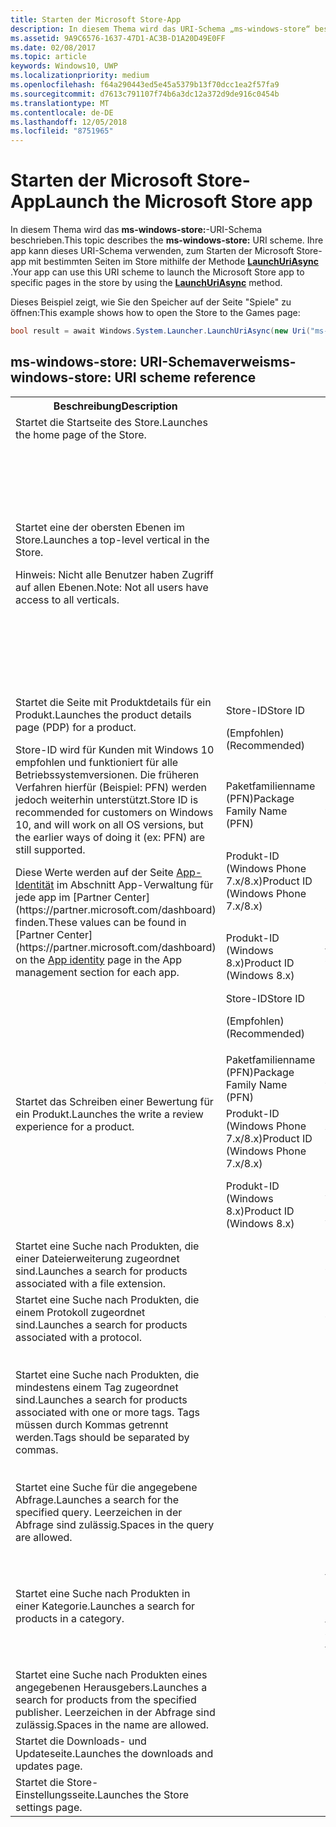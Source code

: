 ```yaml
---
title: Starten der Microsoft Store-App
description: In diesem Thema wird das URI-Schema „ms-windows-store“ beschrieben. Ihre app kann dieses URI-Schema verwenden, um die Microsoft Store-app mit bestimmten Seiten des Store starten.
ms.assetid: 9A9C6576-1637-47D1-AC3B-D1A20D49E0FF
ms.date: 02/08/2017
ms.topic: article
keywords: Windows10, UWP
ms.localizationpriority: medium
ms.openlocfilehash: f64a290443ed5e45a5379b13f70dcc1ea2f57fa9
ms.sourcegitcommit: d7613c791107f74b6a3dc12a372d9de916c0454b
ms.translationtype: MT
ms.contentlocale: de-DE
ms.lasthandoff: 12/05/2018
ms.locfileid: "8751965"
---
```

# <a name="launch-the-microsoft-store-app"></a><span data-ttu-id="b390d-105">Starten der Microsoft Store-App</span><span class="sxs-lookup"><span data-stu-id="b390d-105">Launch the Microsoft Store app</span></span>



<span data-ttu-id="b390d-106">In diesem Thema wird das **ms-windows-store:**-URI-Schema beschrieben.</span><span class="sxs-lookup"><span data-stu-id="b390d-106">This topic describes the **ms-windows-store:** URI scheme.</span></span> <span data-ttu-id="b390d-107">Ihre app kann dieses URI-Schema verwenden, zum Starten der Microsoft Store-app mit bestimmten Seiten im Store mithilfe der Methode [**LaunchUriAsync**](https://msdn.microsoft.com/library/windows/apps/hh701476) .</span><span class="sxs-lookup"><span data-stu-id="b390d-107">Your app can use this URI scheme to launch the Microsoft Store app to specific pages in the store by using the [**LaunchUriAsync**](https://msdn.microsoft.com/library/windows/apps/hh701476) method.</span></span>

<span data-ttu-id="b390d-108">Dieses Beispiel zeigt, wie Sie den Speicher auf der Seite "Spiele" zu öffnen:</span><span class="sxs-lookup"><span data-stu-id="b390d-108">This example shows how to open the Store to the Games page:</span></span>

```cs
bool result = await Windows.System.Launcher.LaunchUriAsync(new Uri("ms-windows-store://navigatetopage/?Id=Games"));
```

## <a name="ms-windows-store-uri-scheme-reference"></a><span data-ttu-id="b390d-109">ms-windows-store: URI-Schemaverweis</span><span class="sxs-lookup"><span data-stu-id="b390d-109">ms-windows-store: URI scheme reference</span></span>

<table>
<tr><th><span data-ttu-id="b390d-110">Beschreibung</span><span class="sxs-lookup"><span data-stu-id="b390d-110">Description</span></span></th><th></th><th><span data-ttu-id="b390d-111">URI-Schema</span><span class="sxs-lookup"><span data-stu-id="b390d-111">URI scheme</span></span></th></tr>
<tr><td><span data-ttu-id="b390d-112">Startet die Startseite des Store.</span><span class="sxs-lookup"><span data-stu-id="b390d-112">Launches the home page of the Store.</span></span></td><td /><td><span data-ttu-id="b390d-113">ms-windows-store://home</span><span class="sxs-lookup"><span data-stu-id="b390d-113">ms-windows-store://home</span></span></td></tr>
<tr><td><span data-ttu-id="b390d-114">Startet eine der obersten Ebenen im Store.</span><span class="sxs-lookup"><span data-stu-id="b390d-114">Launches a top-level vertical in the Store.</span></span><p><span data-ttu-id="b390d-115">Hinweis: Nicht alle Benutzer haben Zugriff auf allen Ebenen.</span><span class="sxs-lookup"><span data-stu-id="b390d-115">Note: Not all users have access to all verticals.</span></span></p>
</td><td /><td>
<p><span data-ttu-id="b390d-116">ms-windows-store://navigatetopage/?Id=Apps</span><span class="sxs-lookup"><span data-stu-id="b390d-116">ms-windows-store://navigatetopage/?Id=Apps</span></span> </p>
<p><span data-ttu-id="b390d-117">ms-windows-store://navigatetopage/?Id=Games</span><span class="sxs-lookup"><span data-stu-id="b390d-117">ms-windows-store://navigatetopage/?Id=Games</span></span></p>
<p><span data-ttu-id="b390d-118">ms-windows-store://navigatetopage/?Id=Music</span><span class="sxs-lookup"><span data-stu-id="b390d-118">ms-windows-store://navigatetopage/?Id=Music</span></span></p>
<p><span data-ttu-id="b390d-119">ms-windows-store://navigatetopage/?Id=Video</span><span class="sxs-lookup"><span data-stu-id="b390d-119">ms-windows-store://navigatetopage/?Id=Video</span></span></p>
<p><span data-ttu-id="b390d-120">ms-windows-store://navigatetopage/?Id=LOB</span><span class="sxs-lookup"><span data-stu-id="b390d-120">ms-windows-store://navigatetopage/?Id=LOB</span></span></p>
</td>
</tr>
<tr>
<td rowspan="4"><span data-ttu-id="b390d-121">Startet die Seite mit Produktdetails für ein Produkt.</span><span class="sxs-lookup"><span data-stu-id="b390d-121">Launches the product details page (PDP) for a product.</span></span> <p><span data-ttu-id="b390d-122">Store-ID wird für Kunden mit Windows 10 empfohlen und funktioniert für alle Betriebssystemversionen. Die früheren Verfahren hierfür (Beispiel: PFN) werden jedoch weiterhin unterstützt.</span><span class="sxs-lookup"><span data-stu-id="b390d-122">Store ID is recommended for customers on Windows 10, and will work on all OS versions, but the earlier ways of doing it (ex: PFN) are still supported.</span></span></p>
<p><span data-ttu-id="b390d-123">Diese Werte werden auf der Seite <a href="https://msdn.microsoft.com/library/windows/apps/mt148561.aspx">App-Identität</a> im Abschnitt App-Verwaltung für jede app im [Partner Center](https://partner.microsoft.com/dashboard) finden.</span><span class="sxs-lookup"><span data-stu-id="b390d-123">These values can be found in [Partner Center](https://partner.microsoft.com/dashboard) on the <a href="https://msdn.microsoft.com/library/windows/apps/mt148561.aspx">App identity</a> page in the App management section for each app.</span></span></p>
</td>
<td>
<span data-ttu-id="b390d-124">Store-ID</span><span class="sxs-lookup"><span data-stu-id="b390d-124">Store ID</span></span> <p><span data-ttu-id="b390d-125">(Empfohlen)</span><span class="sxs-lookup"><span data-stu-id="b390d-125">(Recommended)</span></span></p>
</td>
<td>
<p><span data-ttu-id="b390d-126">ms-windows-store://pdp/?ProductId=9WZDNCRFHVJL</span><span class="sxs-lookup"><span data-stu-id="b390d-126">ms-windows-store://pdp/?ProductId=9WZDNCRFHVJL</span></span></p>
</td>
</tr>
<tr>
<td><span data-ttu-id="b390d-127">Paketfamilienname (PFN)</span><span class="sxs-lookup"><span data-stu-id="b390d-127">Package Family Name (PFN)</span></span></td>
<td><span data-ttu-id="b390d-128">ms-windows-store://pdp/?PFN= Microsoft.Office.OneNote_8wekyb3d8bbwe</span><span class="sxs-lookup"><span data-stu-id="b390d-128">ms-windows-store://pdp/?PFN= Microsoft.Office.OneNote_8wekyb3d8bbwe</span></span>
</td>
</tr>
<tr>
<td><span data-ttu-id="b390d-129">Produkt-ID (Windows Phone 7.x/8.x)</span><span class="sxs-lookup"><span data-stu-id="b390d-129">Product ID (Windows Phone 7.x/8.x)</span></span></td>
<td><span data-ttu-id="b390d-130">ms-windows-store://pdp/?PhoneAppId=ca05b3ab-f157-450c-8c49-a1f127f5e71d</span><span class="sxs-lookup"><span data-stu-id="b390d-130">ms-windows-store://pdp/?PhoneAppId=ca05b3ab-f157-450c-8c49-a1f127f5e71d</span></span> </td>
</tr>
<tr>
<td><span data-ttu-id="b390d-131">Produkt-ID (Windows 8.x)</span><span class="sxs-lookup"><span data-stu-id="b390d-131">Product ID (Windows 8.x)</span></span></td>
<td><span data-ttu-id="b390d-132">ms-windows-store://pdp/?AppId=f022389f-f3a6-417e-ad23-704fbdf57117</span><span class="sxs-lookup"><span data-stu-id="b390d-132">ms-windows-store://pdp/?AppId=f022389f-f3a6-417e-ad23-704fbdf57117</span></span>
</td>
</tr>
<tr>
<td rowspan="4"><span data-ttu-id="b390d-133">Startet das Schreiben einer Bewertung für ein Produkt.</span><span class="sxs-lookup"><span data-stu-id="b390d-133">Launches the write a review experience for a product.</span></span></td>
<td><span data-ttu-id="b390d-134">Store-ID</span><span class="sxs-lookup"><span data-stu-id="b390d-134">Store ID</span></span> <p><span data-ttu-id="b390d-135">(Empfohlen)</span><span class="sxs-lookup"><span data-stu-id="b390d-135">(Recommended)</span></span></p></td>
<td><span data-ttu-id="b390d-136">ms-windows-store://review/?ProductId=9WZDNCRFHVJL</span><span class="sxs-lookup"><span data-stu-id="b390d-136">ms-windows-store://review/?ProductId=9WZDNCRFHVJL</span></span> </td>
</tr>
<tr>
<td><span data-ttu-id="b390d-137">Paketfamilienname (PFN)</span><span class="sxs-lookup"><span data-stu-id="b390d-137">Package Family Name (PFN)</span></span></td>
<td><span data-ttu-id="b390d-138">ms-windows-store://review/?PFN= Microsoft.Office.OneNote_8wekyb3d8bbwe</span><span class="sxs-lookup"><span data-stu-id="b390d-138">ms-windows-store://review/?PFN= Microsoft.Office.OneNote_8wekyb3d8bbwe</span></span>
</td>
</tr>
<tr>
<td><span data-ttu-id="b390d-139">Produkt-ID (Windows Phone 7.x/8.x)</span><span class="sxs-lookup"><span data-stu-id="b390d-139">Product ID (Windows Phone 7.x/8.x)</span></span></td>
<td><span data-ttu-id="b390d-140">ms-windows-store://reviewapp/?AppId=ca05b3ab-f157-450c-8c49-a1f127f5e71d</span><span class="sxs-lookup"><span data-stu-id="b390d-140">ms-windows-store://reviewapp/?AppId=ca05b3ab-f157-450c-8c49-a1f127f5e71d</span></span> </td>
</tr>
<tr>
<td><span data-ttu-id="b390d-141">Produkt-ID (Windows 8.x)</span><span class="sxs-lookup"><span data-stu-id="b390d-141">Product ID (Windows 8.x)</span></span></td>
<td><span data-ttu-id="b390d-142">ms-windows-store://review/?AppId=f022389f-f3a6-417e-ad23-704fbdf57117</span><span class="sxs-lookup"><span data-stu-id="b390d-142">ms-windows-store://review/?AppId=f022389f-f3a6-417e-ad23-704fbdf57117</span></span> </td>
</tr>
<tr>
<td><span data-ttu-id="b390d-143">Startet eine Suche nach Produkten, die einer Dateierweiterung zugeordnet sind.</span><span class="sxs-lookup"><span data-stu-id="b390d-143">Launches a search for products associated with a file extension.</span></span> </td>
<td />
<td><span data-ttu-id="b390d-144">ms-windows-store://assoc/?FileExt=pdf</span><span class="sxs-lookup"><span data-stu-id="b390d-144">ms-windows-store://assoc/?FileExt=pdf</span></span>
</td>
</tr>
<tr>
<td><span data-ttu-id="b390d-145">Startet eine Suche nach Produkten, die einem Protokoll zugeordnet sind.</span><span class="sxs-lookup"><span data-stu-id="b390d-145">Launches a search for products associated with a protocol.</span></span></td>
<td />
<td><span data-ttu-id="b390d-146">ms-windows-store://assoc/?Protocol=ms-word</span><span class="sxs-lookup"><span data-stu-id="b390d-146">ms-windows-store://assoc/?Protocol=ms-word</span></span> </td>
</tr>
<tr>
<td><span data-ttu-id="b390d-147">Startet eine Suche nach Produkten, die mindestens einem Tag zugeordnet sind.</span><span class="sxs-lookup"><span data-stu-id="b390d-147">Launches a search for products associated with one or more tags.</span></span> <span data-ttu-id="b390d-148">Tags müssen durch Kommas getrennt werden.</span><span class="sxs-lookup"><span data-stu-id="b390d-148">Tags should be separated by commas.</span></span>
</td>
<td />
<td>
<p><span data-ttu-id="b390d-149">ms-windows-store://assoc/?Tags=Photos_Rich_Media_Edit</span><span class="sxs-lookup"><span data-stu-id="b390d-149">ms-windows-store://assoc/?Tags=Photos_Rich_Media_Edit</span></span> </p>
<p><span data-ttu-id="b390d-150">ms-windows-store://assoc/?Tags=Photos_Rich_Media_Edit, Camera_Capture_App</span><span class="sxs-lookup"><span data-stu-id="b390d-150">ms-windows-store://assoc/?Tags=Photos_Rich_Media_Edit, Camera_Capture_App</span></span></p>
</td>
</tr>
<tr>
<td>
<span data-ttu-id="b390d-151">Startet eine Suche für die angegebene Abfrage.</span><span class="sxs-lookup"><span data-stu-id="b390d-151">Launches a search for the specified query.</span></span> <span data-ttu-id="b390d-152">Leerzeichen in der Abfrage sind zulässig.</span><span class="sxs-lookup"><span data-stu-id="b390d-152">Spaces in the query are allowed.</span></span>
</td>
<td />
<td><span data-ttu-id="b390d-153">ms-windows-store://search/?query=OneNote</span><span class="sxs-lookup"><span data-stu-id="b390d-153">ms-windows-store://search/?query=OneNote</span></span> </td>
</tr>
<tr>
<td><span data-ttu-id="b390d-154">Startet eine Suche nach Produkten in einer Kategorie.</span><span class="sxs-lookup"><span data-stu-id="b390d-154">Launches a search for products in a category.</span></span></td>
<td />
<td>
<p><span data-ttu-id="b390d-155">ms-windows-store://browse/?type=Apps&amp;cat=Productivity</span><span class="sxs-lookup"><span data-stu-id="b390d-155">ms-windows-store://browse/?type=Apps&amp;cat=Productivity</span></span></p>
<p><span data-ttu-id="b390d-156">ms-windows-store://browse/?type=Apps&amp;cat=Health+%26+fitness</span><span class="sxs-lookup"><span data-stu-id="b390d-156">ms-windows-store://browse/?type=Apps&amp;cat=Health+%26+fitness</span></span> </p>
</td>
</tr>
<tr>
<td><span data-ttu-id="b390d-157">Startet eine Suche nach Produkten eines angegebenen Herausgebers.</span><span class="sxs-lookup"><span data-stu-id="b390d-157">Launches a search for products from the specified publisher.</span></span> <span data-ttu-id="b390d-158">Leerzeichen in der Abfrage sind zulässig.</span><span class="sxs-lookup"><span data-stu-id="b390d-158">Spaces in the name are allowed.</span></span>
</td>
<td />
<td><span data-ttu-id="b390d-159">ms-windows-store://publisher/?name=Microsoft Corporation</span><span class="sxs-lookup"><span data-stu-id="b390d-159">ms-windows-store://publisher/?name=Microsoft Corporation</span></span>
</td>
</tr>
<tr><td><span data-ttu-id="b390d-160">Startet die Downloads- und Updateseite.</span><span class="sxs-lookup"><span data-stu-id="b390d-160">Launches the downloads and updates page.</span></span></td>
<td />
<td><span data-ttu-id="b390d-161">ms-windows-store://downloadsandupdates</span><span class="sxs-lookup"><span data-stu-id="b390d-161">ms-windows-store://downloadsandupdates</span></span> </td>
</tr>
<tr>
<td><span data-ttu-id="b390d-162">Startet die Store-Einstellungsseite.</span><span class="sxs-lookup"><span data-stu-id="b390d-162">Launches the Store settings page.</span></span></td>
<td />
<td><span data-ttu-id="b390d-163">ms-windows-store://settings</span><span class="sxs-lookup"><span data-stu-id="b390d-163">ms-windows-store://settings</span></span> </td>
</tr>
</table>

 

 

